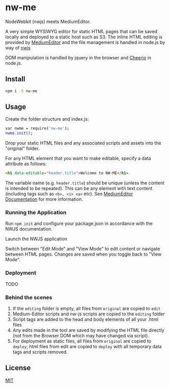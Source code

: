 # nw-me
NodeWebkit (nwjs) meets MediumEditor.

A very simple WYSIWYG editor for static HTML pages that can be saved locally and deployed to a static host such as S3.
The inline HTML editing is provided by [MediumEditor](https://github.com/yabwe/medium-editor) and the file management is handled in node.js
by way of [nwjs](https://github.com/nwjs/nw.js)

DOM manipulation is handled by jquery in the browser and [Cheerio](https://github.com/cheeriojs/cheerio) in node.js.

## Install

```bash
npm i -S nw-me
```

## Usage

Create the folder structure and index.js:
```bash
var nwme = require('nw-me');
nwme.init();
```

Drop your static HTML files and any associated scripts and assets into the "original" folder.

For any HTML element that you want to make editable, specify a data attribute as follows:

```html
<h1 data-editable="header.title">Welcome to NW-ME</h1>
```

The variable name (e.g. `header.title`) should be unique (unless the content is intended to be repeated). This can be any element with text content (including tags such as `<b>, <i> <a>` etc). See [MediumEditor Documentation](https://github.com/yabwe/medium-editor) for more information.

### Running the Application

Run `npm init` and configure your package.json in accordance with the NWJS documentation.

Launch the NWJS application

Switch between "Edit Mode" and "View Mode" to edit content or navigate between HTML pages. Changes are saved when you toggle back to "View Mode".

### Deployment
TODO

### Behind the scenes

1. If the `editing` folder is empty, all files from `original` are copied to `edit`
2. Medium-Editor scripts and nw-js scripts are copied to the `editing` folder
3. Script tags are added to the head and body elements of all your .html files
4. Any edits made in the tool are saved by modifying the HTML file directly (not from the Browser DOM which may have changed via script).
5. For deployment as static files, all files from `original` are copied to `deploy`; html files from edit are copied to `deploy` with all temporary data tags and scripts removed.

## License

[MIT](https://opensource.org/licenses/MIT)
